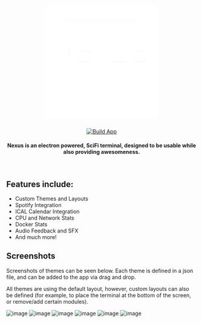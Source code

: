 <h1 align="center">
<img alt="Nexus Logo" src="./renderer/assets/icons/icon_transparent.png" height=300>
</h1>
<div align="center">
	<a alt="Build App" href="https://github.com/Dylan700/terminal/actions/workflows/build.yaml"><img alt="Build App" src="https://github.com/Dylan700/terminal/actions/workflows/build.yaml/badge.svg"></a>
</div>
<h4 align="center">Nexus is an electron powered, SciFi terminal, designed to be usable while also providing awesomeness.</h4>
</br>

## Features include:

- Custom Themes and Layouts
- Spotify Integration
- ICAL Calendar Integration
- CPU and Network Stats
- Docker Stats
- Audio Feedback and SFX
- And much more!

## Screenshots

Screenshots of themes can be seen below. Each theme is defined in a json file, and can be added to the app via drag and drop. 

All themes are using the default layout, however, custom layouts can also be defined (for example, to place the terminal at the bottom of the screen, or remove/add certain modules).

![image](https://user-images.githubusercontent.com/54528768/157192468-19349a43-84ed-448f-867b-e9225f1da7d8.png)
![image](https://user-images.githubusercontent.com/54528768/157194609-b9dab937-6053-466c-bf3d-5f3e3ac386ac.png)
![image](https://user-images.githubusercontent.com/54528768/157195490-25d8450d-3e9b-4eb2-9949-66a518479ae2.png)
![image](https://user-images.githubusercontent.com/54528768/157195512-17ae7b65-05bf-46d6-b6a7-4685eac21e3d.png)
![image](https://user-images.githubusercontent.com/54528768/157195515-df20e42b-2851-44c2-bee5-397c827d798b.png)
![image](https://user-images.githubusercontent.com/54528768/157195520-b1f8e0b9-7d26-4f44-9557-4449d734052b.png)
